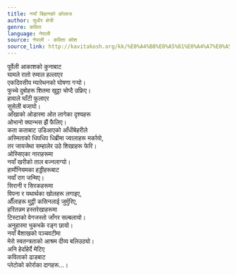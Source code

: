 ```yaml
---
title: नयाँ बिहानको कोलाज
author: सुधीर क्षेत्री
genre: कविता
language: नेपाली
source: नेपाली - कविता कोश
source_link: http://kavitakosh.org/kk/%E0%A4%B8%E0%A5%81%E0%A4%A7%E0%A5%80%E0%A4%B0_%E0%A4%95%E0%A5%8D%E0%A4%B7%E0%A5%87%E0%A4%A4%E0%A5%8D%E0%A4%B0%E0%A5%80
---
```


पूर्वेली आकाशको कुनाबाट  
घामले रातो रुमाल हल्लाएर  
एकदिवसीय म्यारेथनको घोषणा गऱ्यो।  
फुच्चे दुबोहरू शितमा खुट्टा चोप्दै उफ्रिए।  
हावाले घाँटी फुलाएर  
सुसेली बजायो।  
आँखाको ओडारमा ओत लागेका दृश्यहरू  
ओभानो क्यान्भस झैं फैलिए।  
कता कताबाट उडिआएको आँधीबेहरीले  
अस्मिताको धिपधिप धिब्रीमा ज्वालाहरू मर्कायो,  
तर जायजेथा सम्हालेर उठे शिखाहरू फेरि।  
ओस्सिएका नाराहरूमा  
नयाँ खरीको ताल बज्नलाग्यो।  
हार्मोनियमका हड्डीहरूबाट  
नयाँ राग जन्मिए।  
सिरानी र सिरकहरूमा  
विपना र यथार्थका खोलहरू लगाइए,  
औँलाहरू मुट्ठी कसिनलाई जुर्मुरिए,  
हरितन्नम हस्तरेखाहरूमा  
टिस्टाको वेगजस्तो जाँगर सल्बलायो।  
अनुहारमा भुकभके रङ्ग छायो।  
नयाँ बैशाखको पञ्चवटीमा  
मेरो स्वतन्त्रताको आश्रम दीव्य बलिउठ्यो।  
अनि हेर्दाहेर्दै मेटिए  
कविताको ढाडबाट  
प्लेटोको कोर्राका दागहरू...।
